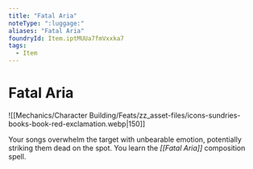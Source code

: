 ```yaml
---
title: "Fatal Aria"
noteType: ":luggage:"
aliases: "Fatal Aria"
foundryId: Item.iptMUUa7fmVxxka7
tags:
  - Item
---
```


# Fatal Aria
![[Mechanics/Character Building/Feats/zz_asset-files/icons-sundries-books-book-red-exclamation.webp|150]]

Your songs overwhelm the target with unbearable emotion, potentially striking them dead on the spot. You learn the _[[Fatal Aria]]_ composition spell.
